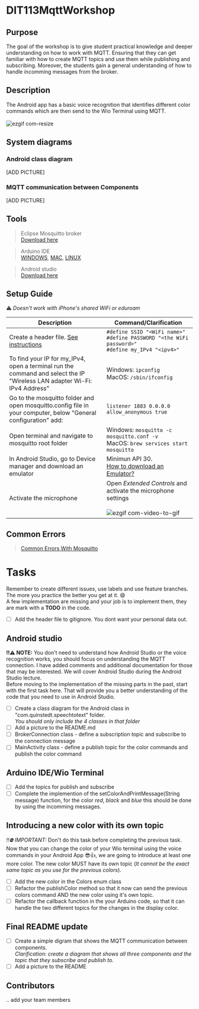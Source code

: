 # DIT113MqttWorkshop
## Purpose
The goal of the workshop is to give student practical knowledge and deeper understanding on how to work with MQTT. Ensuring that they can get familiar with how to create MQTT topics and use them while publishing and subscribing. Moreover, the students gain a general understanding of how to handle incomming messages from the broker. 

## Description
The Android app has a basic voice recognition that identifies different color commands which are then send to the Wio Terminal using MQTT.
<br><br>
![ezgif com-resize](https://user-images.githubusercontent.com/90027419/228066704-302f6189-5b18-4e1e-9545-aa5c35e911e8.gif)
 
## System diagrams

### Android class diagram 
[ADD PICTURE]
### MQTT communication between Components
[ADD PICTURE]

## Tools
>  Eclipse Mosquitto broker <br>[Download here](https://mosquitto.org/download/)<br>

>  Arduino IDE <br>[WINDOWS](https://docs.arduino.cc/software/ide-v1/tutorials/Windows),  [MAC](https://docs.arduino.cc/software/ide-v1/tutorials/macOS), 
 [LINUX](https://docs.arduino.cc/software/ide-v1/tutorials/Linux) 

>  Android studio <br>[Download here](https://developer.android.com/studio)
 
## Setup Guide
:warning: *Doesn't work with iPhone's shared WiFi or eduroam*

| Description | Command/Clarification |
|-------|---|
|Create a header file. [See instructions](https://github.com/Quinstedt/DIT113MqttWorkshop/wiki/How-to-create-a-header-file-for-your-personal-data)| `#define SSID "<WiFi name>" `<br>  `#define PASSWORD "<the WiFi password>" ` <br>  `#define my_IPv4 "<ipv4>"`|
| To find your IP for my_IPv4, open a terminal run the command and select the IP "Wireless LAN adapter Wi-Fi: IPv4 Address"  | Windows: `ipconfig `<br> MacOS: `/sbin/ifconfig` |
| Go to the mosquitto folder and open mosquitto.config file in your computer, below "General configuration" add: | `listener 1883 0.0.0.0 ` <br> `allow_anonymous true` |
| Open terminal and navigate to mosquitto root folder | Windows: `mosquitto -c mosquitto.conf -v `<br> MacOS: `brew services start mosquitto` |
| In Android Studio, go to Device manager and download an emulator | Minimun API 30. <br> [How to download an Emulator?](https://github.com/Quinstedt/DIT113MqttWorkshop/wiki/Set-up-an-Emulator) |
| Activate the microphone | Open *Extended Controls* and activate the microphone settings <br><br> ![ezgif com-video-to-gif](https://user-images.githubusercontent.com/90027419/228104899-651069f6-8368-41f3-9a11-74f43ccd4cfb.gif) |

## Common Errors

> [Common Errors With Mosquitto](https://github.com/Quinstedt/DIT113MqttWorkshop/wiki/Mosquitto-Common-Error)

# Tasks
Remember to create different issues, use labels and use feature branches. The more you practice the better you get at it. :smile:<br>
A few implementation are missing and your job is to implement them, they are mark with a **TODO** in the code. <br>

- [ ] Add the header file to gitignore. You dont want your personal data out.

## Android studio
**:bangbang::warning: NOTE:** You don't need to understand how Android Studio or the voice recognition works, you should focus on understanding the MQTT connection. I have added comments and additional documentation for those that may be interested. We will cover Android Studio during the Android Studio lecture. 
<br>Before moving to the implementation of the missing parts in the past, start with the first task here. That will provide you a better understanding of the code that you need to use in Android Studio.

- [ ] Create a class diagram for the Android class in "com.quinstedt.speechtotext" folder. <br>	*You should only include the 4 classes in that folder*
- [ ] Add a picture to the README.md
- [ ] BrokerConnection class - define a subscription topic and subscribe to the connection message
- [ ] MainActivity class - define a publish topic for the color commands and publish the color command

## Arduino IDE/Wio Terminal
- [ ] Add the topics for publish and subscribe
- [ ] Complete the implemention of the setColorAndPrintMessage(String message) function, for the color *red*, *black* and *blue* this should be done by using the incomming messages.

## Introducing a new color with its own topic
*:bangbang::no_entry: IMPORTANT:* Don't do this task before completing the previous task.<br>
Now that you can change the color of your Wio terminal using the voice commands in your Android App :sunglasses::thumbsup:, we are going to introduce at least one more color.
The new color MUST have its own topic (*It cannot be the exact same topic as you use for the previous colors*).
- [ ] Add the new color in the Colors enum class
- [ ] Refactor the publishColor method so that it now can send the previous colors command AND the new color using it's own topic.
- [ ] Refactor the callback function in the your Arduino code, so that it can handle the two different topics for the changes in the display color.

## Final README update
- [ ] Create a simple digram that shows the MQTT communication between components. <br> *Clarification: create a diagram that shows all three components and the topic that they subscribe and publish to.* 
- [ ] Add a picture to the README

## Contributors
.. add your team members 
